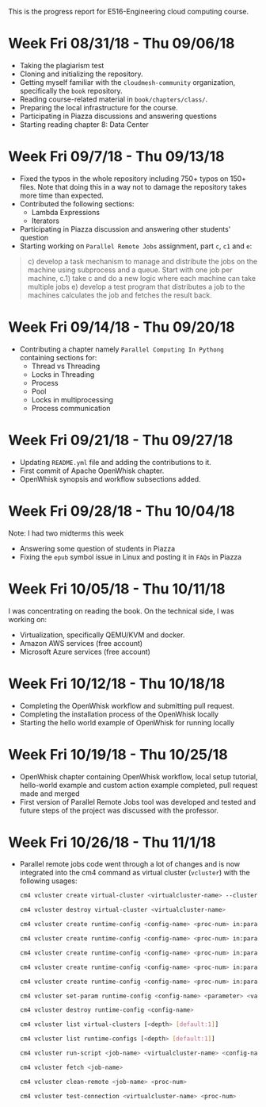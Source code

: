 This is the progress report for E516-Engineering cloud computing course.

# Week Fri 08/31/18 - Thu 09/06/18
* Taking the plagiarism test
* Cloning and initializing the repository.
* Getting myself familiar with the `cloudmesh-community` organization, specifically the `book` repository.
* Reading course-related material in `book/chapters/class/`.
* Preparing the local infrastructure for the course.
* Participating in Piazza discussions and answering questions
* Starting reading chapter 8: Data Center

# Week Fri 09/7/18 - Thu 09/13/18

* Fixed the typos in the whole repository including 750+ typos on 150+ files. Note that doing this in a way not to damage the repository takes more time than expected.
* Contributed the following sections:
	* Lambda Expressions
	* Iterators
* Participating in Piazza discussion and answering other students' question
* Starting working on `Parallel Remote Jobs` assignment, part `c`, `c1` and `e`:
> c) develop a task mechanism to manage and distribute the jobs on the machine using subprocess and a queue. Start with one job per machine,
c.1) take c and do a new logic where each machine can take multiple jobs
e) develop a test program that distributes a job to the machines calculates the job and fetches the result back.

# Week Fri 09/14/18 - Thu 09/20/18

* Contributing a chapter namely `Parallel Computing In Pythong` containing sections for:
	* Thread vs Threading
	* Locks in Threading
  * Process
  * Pool
  * Locks in multiprocessing
  * Process communication

# Week Fri 09/21/18 - Thu 09/27/18

* Updating `README.yml` file and adding the contributions to it.
* First commit of Apache OpenWhisk chapter.
* OpenWhisk synopsis and workflow subsections added.

# Week Fri 09/28/18 - Thu 10/04/18

Note: I had two midterms this week
* Answering some question of students in Piazza
* Fixing the `epub` symbol issue in Linux and posting it in `FAQs` in Piazza

# Week Fri 10/05/18 - Thu 10/11/18

I was concentrating on reading the book. On the technical side, I was working on:

* Virtualization, specifically QEMU/KVM and docker.
* Amazon AWS services (free account)
* Microsoft Azure services (free account)

# Week Fri 10/12/18 - Thu 10/18/18

* Completing the OpenWhisk workflow and submitting pull request.
* Completing the installation process of the OpenWhisk locally
* Starting the hello world example of OpenWhisk for running locally

# Week Fri 10/19/18 - Thu 10/25/18

* OpenWhisk chapter containing OpenWhisk workflow, local setup tutorial, hello-world example and custom action example completed, pull request made and merged
* First version of Parallel Remote Jobs tool was developed and tested and future steps of the project was discussed with the professor. 

# Week Fri 10/26/18 - Thu 11/1/18

- Parallel remote jobs code went through a lot of changes and is now integrated into the cm4 command as virtual cluster (`vcluster`) with the following usages: 

  ```bash
  cm4 vcluster create virtual-cluster <virtualcluster-name> --clusters=<clusterList> [--computers=<computerList>] [--debug]
  
  cm4 vcluster destroy virtual-cluster <virtualcluster-name>
  
  cm4 vcluster create runtime-config <config-name> <proc-num> in:params out:stdout [--download-proc-num=<download-pnum> [default=1]] [--download-now [default=True]]  [--debug]
  
  cm4 vcluster create runtime-config <config-name> <proc-num> in:params out:file [--download-proc-num=<download-pnum> [default=1]] [--download-now [default=True]]  [--debug]
  
  cm4 vcluster create runtime-config <config-name> <proc-num> in:params+file out:stdout [--download-proc-num=<download-pnum> [default=1]]  [--download-now [default=True]]  [--debug]
  
  cm4 vcluster create runtime-config <config-name> <proc-num> in:params+file out:file [--download-proc-num=<download-pnum> [default=1]] [--download-now [default=True]]  [--debug]
  
  cm4 vcluster create runtime-config <config-name> <proc-num> in:params+file out:stdout+file [--download-proc-num=<download-pnum> [default=1]] [--download-now [default=True]]  [--debug]
  
  cm4 vcluster set-param runtime-config <config-name> <parameter> <value>
  
  cm4 vcluster destroy runtime-config <config-name>
  
  cm4 vcluster list virtual-clusters [<depth> [default:1]]
  
  cm4 vcluster list runtime-configs [<depth> [default:1]]
  
  cm4 vcluster run-script <job-name> <virtualcluster-name> <config-name> <script-path> <set-of-params-list> <remote-path> <save-to> [--argfile-path=<argfile-path>] [--outfile-name=<outfile-name>] [--suffix=<suffix>] [--overwrite]
  
  cm4 vcluster fetch <job-name>
  
  cm4 vcluster clean-remote <job-name> <proc-num>
  
  cm4 vcluster test-connection <virtualcluster-name> <proc-num>
  ```
